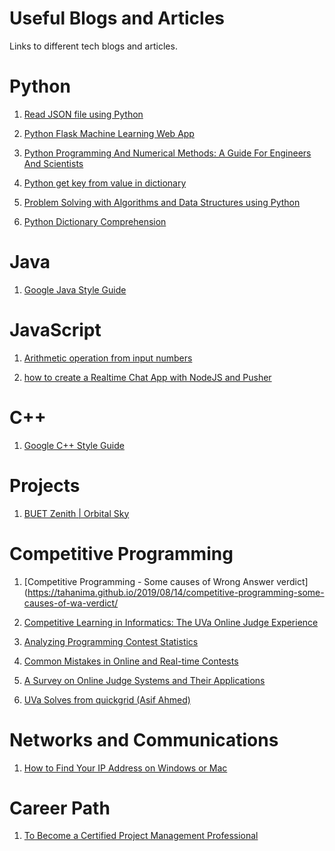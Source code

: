 # Useful Blogs and Articles
Links to different tech blogs and articles.

# Python
1. [Read JSON file using Python](https://www.geeksforgeeks.org/read-json-file-using-python/?ref=leftbar-rightbar)

2. [Python Flask Machine Learning Web App](https://morioh.com/p/477c60bda27f?f=5c21fb01c16e2556b555ab32)

3. [Python Programming And Numerical Methods: A Guide For Engineers And Scientists](https://pythonnumericalmethods.berkeley.edu/notebooks/Index.html?fbclid=IwAR1AW59b_k1XjGwj89NQ7yn1gX9oYXIwmg1mptGHJo_yf4S4W3tYQRq-FOc)

4. [Python get key from value in dictionary](https://www.geeksforgeeks.org/python-get-key-from-value-in-dictionary/)

5. [Problem Solving with Algorithms and Data Structures using Python](https://runestone.academy/runestone/books/published/pythonds/index.html)
   
6. [Python Dictionary Comprehension](https://www.datacamp.com/community/tutorials/python-dictionary-comprehension)

# Java
1. [Google Java Style Guide](https://google.github.io/styleguide/javaguide.html)

# JavaScript
1. [Arithmetic operation from input numbers](https://morioh.com/p/59a872686207?f=5c21fb01c16e2556b555ab32)

2. [how to create a Realtime Chat App with NodeJS and Pusher](https://morioh.com/p/767765e90c61?f=5c21fb01c16e2556b555ab32)

# C++
1. [Google C++ Style Guide](https://google.github.io/styleguide/cppguide.html)

# Projects
1. [BUET Zenith | Orbital Sky](https://2020.spaceappschallenge.org/challenges/connect/orbital-sky/teams/buet-zenith/project)

# Competitive Programming
1. [Competitive Programming - Some causes of Wrong Answer verdict](https://tahanima.github.io/2019/08/14/competitive-programming-some-causes-of-wa-verdict/
   
2. [Competitive Learning in Informatics: The UVa Online Judge Experience](https://ioinformatics.org/journal/INFOL035.pdf)
   
3. [Analyzing Programming Contest Statistics](http://ioi.te.lv/workshop/dagstuhl_2006/RevisedPapers/13_Manzoor_rev-better.pdf)
   
4. [Common Mistakes in Online and Real-time Contests](http://citeseerx.ist.psu.edu/viewdoc/download?doi=10.1.1.848.2707&rep=rep1&type=pdf)

5. [A Survey on Online Judge Systems and Their Applications](https://arxiv.org/pdf/1710.05913.pdf)

6. [UVa Solves from quickgrid (Asif Ahmed)](https://quickgrid.wordpress.com/category/online-judges/uva/)

# Networks and Communications
1. [How to Find Your IP Address on Windows or Mac](https://www.avast.com/c-how-to-find-ip-address)

# Career Path
1. [To Become a Certified Project Management Professional](https://renanmf.com/how-i-became-a-certified-project-management-professional-pmp-by-the-pmi-in-2-months/)
